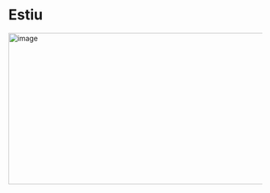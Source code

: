 # Estiu

<img width="600" height="300" alt="image" src="https://github.com/user-attachments/assets/4218fed2-34cd-4194-b4cb-9ccb18422c63" />
